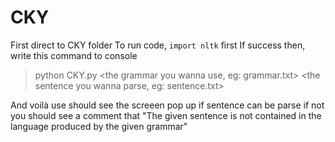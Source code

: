# CKY
First direct to CKY folder
To run code, `import nltk` first
If success then, write this command to console
> python CKY.py <the grammar you wanna use, eg: grammar.txt>
> <the sentence you wanna parse, eg: sentence.txt>


And voilà use should see the screeen pop up if sentence can be parse 
if not you should see a comment that 
"The given sentence is not contained in the language produced by the given grammar"
